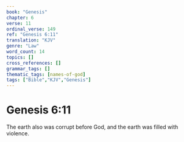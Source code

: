 ```yaml
---
book: "Genesis"
chapter: 6
verse: 11
ordinal_verse: 149
ref: "Genesis 6:11"
translation: "KJV"
genre: "Law"
word_count: 14
topics: []
cross_references: []
grammar_tags: []
thematic_tags: [names-of-god]
tags: ["Bible","KJV","Genesis"]
---
```


# Genesis 6:11

The earth also was corrupt before God, and the earth was filled with violence.
